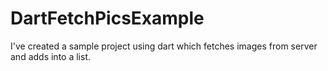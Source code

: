 # DartFetchPicsExample
I've created a sample project using dart which fetches images from server and adds into a list.
